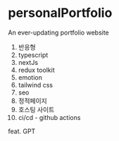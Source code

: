 # personalPortfolio
An ever-updating portfolio website

1. 반응형
2. typescript
3. nextJs
4. redux toolkit
5. emotion
6. tailwind css
7. seo
8. 정적페이지
9. 호스팅 사이트
10. ci/cd - github actions

feat. GPT
